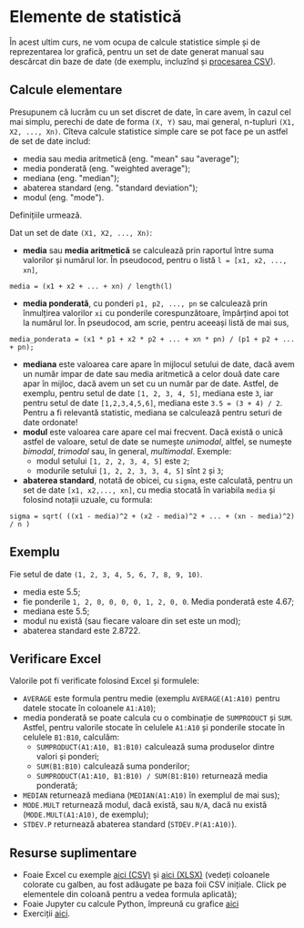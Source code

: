 # Elemente de statistică

În acest ultim curs, ne vom ocupa de calcule statistice simple și de reprezentarea
lor grafică, pentru un set de date generat manual sau descărcat din baze de date
(de exemplu, incluzînd și [procesarea CSV](4-csv.md)).

## Calcule elementare
Presupunem că lucrăm cu un set discret de date, în care avem, în cazul cel mai simplu,
perechi de date de forma `(X, Y)` sau, mai general, n-tupluri `(X1, X2, ..., Xn)`.
Cîteva calcule statistice simple care se pot face pe un astfel de set de date includ:
- media sau media aritmetică (eng. "mean" sau "average");
- media ponderată (eng. "weighted average"); 
- mediana (eng. "median");
- abaterea standard (eng. "standard deviation");
- modul (eng. "mode").

Definițiile urmează.

Dat un set de date `(X1, X2, ..., Xn)`:
- **media** sau **media aritmetică** se calculează prin raportul între suma valorilor și numărul lor. În pseudocod, pentru o listă `l = [x1, x2, ..., xn]`, 
  
```
media = (x1 + x2 + ... + xn) / length(l)
```
  
- **media ponderată**, cu ponderi `p1, p2, ..., pn` se calculează prin înmulțirea valorilor `xi` cu ponderile corespunzătoare, împărțind apoi tot la numărul lor. În pseudocod, am scrie, pentru aceeași listă de mai sus, 
  
```
media_ponderata = (x1 * p1 + x2 * p2 + ... + xn * pn) / (p1 + p2 + ... + pn);
```

- **mediana** este valoarea care apare în mijlocul setului de date, dacă avem un număr impar de date sau media aritmetică a celor două date care apar în mijloc, dacă avem un set cu un număr par de date. Astfel, de exemplu, pentru setul de date `[1, 2, 3, 4, 5]`, mediana este `3`, iar pentru setul de date `[1,2,3,4,5,6]`, mediana este `3.5 = (3 + 4) / 2`. Pentru a fi relevantă statistic, mediana se calculează pentru seturi de date ordonate!
- **modul** este valoarea care apare cel mai frecvent. Dacă există o unică astfel de valoare, setul de date se numește *unimodal*, altfel, se numește *bimodal*, *trimodal* sau, în general, *multimodal*. Exemple:
    + modul setului `[1, 2, 2, 3, 4, 5]` este `2`;
    + modurile setului `[1, 2, 2, 3, 3, 4, 5]` sînt `2` și `3`;
- **abaterea standard**, notată de obicei, cu `sigma`, este calculată, pentru un set de date `[x1, x2,..., xn]`, cu media stocată în variabila `media` și folosind notații uzuale, cu formula:
  
```
sigma = sqrt( ((x1 - media)^2 + (x2 - media)^2 + ... + (xn - media)^2) / n )
```

## Exemplu
Fie setul de date `(1, 2, 3, 4, 5, 6, 7, 8, 9, 10)`.
- media este 5.5;
- fie ponderile `1, 2, 0, 0, 0, 0, 1, 2, 0, 0`. Media ponderată este 4.67;
- mediana este 5.5;
- modul nu există (sau fiecare valoare din set este un mod);
- abaterea standard este 2.8722.

## Verificare Excel
Valorile pot fi verificate folosind Excel și formulele:
- `AVERAGE` este formula pentru medie (exemplu `AVERAGE(A1:A10)` pentru datele stocate în coloanele `A1:A10`);
- media ponderată se poate calcula cu o combinație de `SUMPRODUCT` și `SUM`. Astfel, pentru valorile stocate în celulele `A1:A10` și ponderile stocate în celulele `B1:B10`, calculăm:
    + `SUMPRODUCT(A1:A10, B1:B10)` calculează suma produselor dintre valori și ponderi;
    + `SUM(B1:B10)` calculează suma ponderilor;
    + `SUMPRODUCT(A1:A10, B1:B10) / SUM(B1:B10)` returnează media ponderată;
- `MEDIAN` returnează mediana (`MEDIAN(A1:A10)` în exemplul de mai sus);
- `MODE.MULT` returnează modul, dacă există, sau `N/A`, dacă nu există (`MODE.MULT(A1:A10)`, de exemplu);
- `STDEV.P` returnează abaterea standard (`STDEV.P(A1:A10)`).

## Resurse suplimentare
- Foaie Excel cu exemple [aici (CSV)](cars.csv) și [aici (XLSX)](cars.xlsx) (vedeți coloanele colorate cu galben, au fost adăugate pe baza foii CSV inițiale. Click pe elementele din coloană pentru a vedea formula aplicată);
- Foaie Jupyter cu calcule Python, împreună cu grafice [aici](6-stat.ipynb)
- Exerciții [aici](https://github.com/adimanea/fsa-softmat/blob/main/python/exercitii.md#s%C4%83pt%C4%83m%C3%AEna-8-elemente-de-statistic%C4%83).
